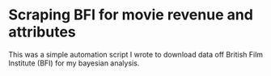 # Scraping BFI for movie revenue and attributes
This was a simple automation script I wrote to download data off British Film Institute (BFI) for my bayesian analysis.